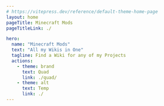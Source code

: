 ```yaml
---
# https://vitepress.dev/reference/default-theme-home-page
layout: home
pageTitle: Minecraft Mods
pageTitleLink: ./

hero:
  name: "Minecraft Mods"
  text: "All my Wikis in One"
  tagline: Find a Wiki for any of my Projects
  actions:
    - theme: brand
      text: Quad
      link: ./quad/
    - theme: alt
      text: Temp
      link: ./
---
```

